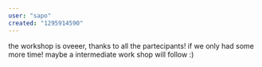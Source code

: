 ```yaml
---
user: "sapo"
created: "1295914590"
---
```


the workshop is oveeer, thanks to all the partecipants! if we only had some more time! maybe a intermediate work shop will follow :)
